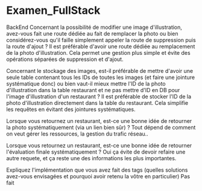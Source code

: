# Examen_FullStack
BackEnd
Concernant la possibilité de modifier une image d'illustration, avez-vous fait une route dédiée au fait de remplacer la photo ou bien considérez-vous qu'il faille simplement appeler la route de suppression puis la route d'ajout ?
Il est préférable d'avoir une route dédiée au remplacement de la photo d'illustration. Cela permet une gestion plus simple et évite des opérations séparées de suppression et d'ajout.

Concernant le stockage des images, est-il préférable de mettre d'avoir une seule table contenant tous les IDs de toutes les images (et faire une jointure systématique donc) ou bien vaut-il mieux mettre l'ID de la photo d'illustration dans la table restaurant et ne pas mettre d'ID en DB pour l'image d'illustration d'un restaurant ?
Il est préférable de stocker l'ID de la photo d'illustration directement dans la table du restaurant. Cela simplifie les requêtes en évitant des jointures systématiques.

Lorsque vous retournez un restaurant, est-ce une bonne idée de retourner la photo systématiquement (via un lien bien sûr) ?
Tout dépend de comment on veut gérer les ressources, la gestion du trafic réseau..

Lorsque vous retournez un restaurant, est-ce une bonne idée de retourner l'évaluation finale systématiquement ?
Oui ça évite de devoir refaire une autre requete, et ça reste une des informations les plus importantes.

Expliquez l'implémentation que vous avez fait des tags (quelles solutions avez-vous envisagées et pourquoi avoir retenu la vôtre en particulier)
Pas fait



